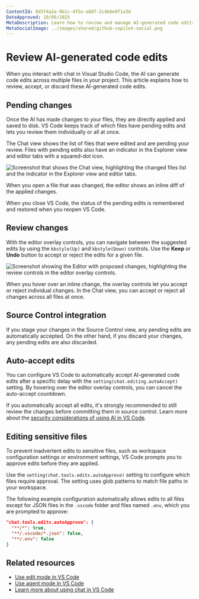 ```yaml
---
ContentId: 8d3f4a2e-9b1c-4f5e-a8d7-2c4b6e9f1a3d
DateApproved: 10/09/2025
MetaDescription: Learn how to review and manage AI-generated code edits in Visual Studio Code chat.
MetaSocialImage: ../images/shared/github-copilot-social.png
---
```

# Review AI-generated code edits

When you interact with chat in Visual Studio Code, the AI can generate code edits across multiple files in your project. This article explains how to review, accept, or discard these AI-generated code edits.

## Pending changes

Once the AI has made changes to your files, they are directly applied and saved to disk. VS Code keeps track of which files have pending edits and lets you review them individually or all at once.

The Chat view shows the list of files that were edited and are pending your review. Files with pending edits also have an indicator in the Explorer view and editor tabs with a squared-dot icon.

![Screenshot that shows the Chat view, highlighting the changed files list and the indicator in the Explorer view and editor tabs.](../images/review-code-edits/copilot-edits-changed-files-full.png)

When you open a file that was changed, the editor shows an inline diff of the applied changes.

When you close VS Code, the status of the pending edits is remembered and restored when you reopen VS Code.

## Review changes

With the editor overlay controls, you can navigate between the suggested edits by using the `kbstyle(Up)` and `kbstyle(Down)` controls. Use the **Keep** or **Undo** button to accept or reject the edits for a given file.

![Screenshot showing the Editor with proposed changes, highlighting the review controls in the editor overlay controls.](../images/review-code-edits/copilot-edits-file-review-controls.png)

When you hover over an inline change, the overlay controls let you accept or reject individual changes. In the Chat view, you can accept or reject all changes across all files at once.

## Source Control integration

If you stage your changes in the Source Control view, any pending edits are automatically accepted. On the other hand, if you discard your changes, any pending edits are also discarded.

## Auto-accept edits

You can configure VS Code to automatically accept AI-generated code edits after a specific delay with the `setting(chat.editing.autoAccept)` setting. By hovering over the editor overlay controls, you can cancel the auto-accept countdown.

If you automatically accept all edits, it's strongly recommended to still review the changes before committing them in source control. Learn more about the [security considerations of using AI in VS Code](/docs/copilot/security.md).

## Editing sensitive files

To prevent inadvertent edits to sensitive files, such as workspace configuration settings or environment settings, VS Code prompts you to approve edits before they are applied.

Use the `setting(chat.tools.edits.autoApprove)` setting to configure which files require approval. The setting uses glob patterns to match file paths in your workspace.

The following example configuration automatically allows edits to all files except for JSON files in the `.vscode` folder and files named `.env`, which you are prompted to approve:

```json
"chat.tools.edits.autoApprove": {
  "**/*": true,
  "**/.vscode/*.json": false,
  "**/.env": false
}
```

## Related resources

* [Use edit mode in VS Code](/docs/copilot/chat/copilot-edits.md)
* [Use agent mode in VS Code](/docs/copilot/chat/chat-agent-mode.md)
* [Learn more about using chat in VS Code](/docs/copilot/chat/copilot-chat.md)
